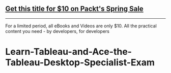 ## [Get this title for $10 on Packt's Spring Sale](https://www.packt.com/V17339?utm_source=github&utm_medium=packt-github-repo&utm_campaign=spring_10_dollar_2022)
-----
For a limited period, all eBooks and Videos are only $10. All the practical content you need \- by developers, for developers

# Learn-Tableau-and-Ace-the-Tableau-Desktop-Specialist-Exam